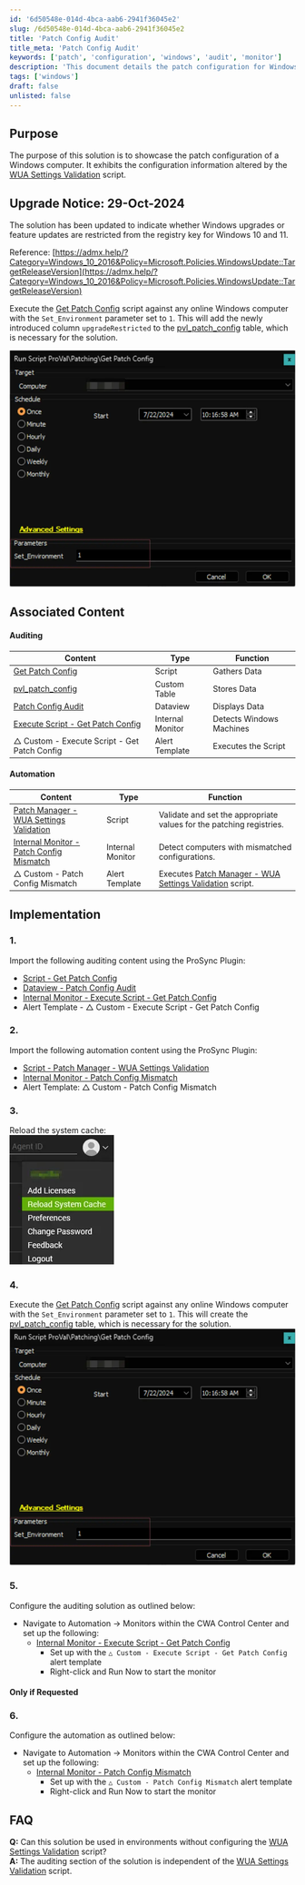 ```yaml
---
id: '6d50548e-014d-4bca-aab6-2941f36045e2'
slug: /6d50548e-014d-4bca-aab6-2941f36045e2
title: 'Patch Config Audit'
title_meta: 'Patch Config Audit'
keywords: ['patch', 'configuration', 'windows', 'audit', 'monitor']
description: 'This document details the patch configuration for Windows computers, showcasing how to use the WUA Settings Validation script to alter configuration information. It includes upgrade notices, implementation steps, and associated content for auditing and automation.'
tags: ['windows']
draft: false
unlisted: false
---
```


## Purpose

The purpose of this solution is to showcase the patch configuration of a Windows computer. It exhibits the configuration information altered by the [WUA Settings Validation](/docs/1f78325c-968a-4a73-ba85-2a18c061063e) script.

## Upgrade Notice: 29-Oct-2024

The solution has been updated to indicate whether Windows upgrades or feature updates are restricted from the registry key for Windows 10 and 11.

Reference: [https://admx.help/?Category=Windows_10_2016&Policy=Microsoft.Policies.WindowsUpdate::TargetReleaseVersion](https://admx.help/?Category=Windows_10_2016&Policy=Microsoft.Policies.WindowsUpdate::TargetReleaseVersion)

Execute the [Get Patch Config](/docs/c1b906ec-7aea-41f3-8241-358d3d644900) script against any online Windows computer with the `Set_Environment` parameter set to `1`. This will add the newly introduced column `upgradeRestricted` to the [pvl_patch_config](/docs/c9891eb9-3731-4b0d-9882-dcb4a73229eb) table, which is necessary for the solution.

![Image](../../static/img/docs/6d50548e-014d-4bca-aab6-2941f36045e2/image_1.webp)

## Associated Content

#### Auditing

| Content                                                                              | Type           | Function            |
|--------------------------------------------------------------------------------------|----------------|---------------------|
| [Get Patch Config](/docs/c1b906ec-7aea-41f3-8241-358d3d644900)                            | Script         | Gathers Data        |
| [pvl_patch_config](/docs/c9891eb9-3731-4b0d-9882-dcb4a73229eb)                            | Custom Table   | Stores Data         |
| [Patch Config Audit](/docs/16fd768b-b679-4ad4-92e3-e58e2fb1ed74)               | Dataview       | Displays Data       |
| [Execute Script - Get Patch Config](/docs/b6843bcc-c5e6-4af4-b604-e6d1c5871a44) | Internal Monitor| Detects Windows Machines |
| △ Custom - Execute Script - Get Patch Config                                          | Alert Template  | Executes the Script  |

#### Automation

| Content                                                                                              | Type           | Function                                                        |
|------------------------------------------------------------------------------------------------------|----------------|-----------------------------------------------------------------|
| [Patch Manager - WUA Settings Validation](/docs/1f78325c-968a-4a73-ba85-2a18c061063e) | Script         | Validate and set the appropriate values for the patching registries. |
| [Internal Monitor - Patch Config Mismatch](/docs/0e230069-e0d6-49f6-ab3a-894f248f3f5b)             | Internal Monitor| Detect computers with mismatched configurations.                |
| △ Custom - Patch Config Mismatch                                                                      | Alert Template  | Executes [Patch Manager - WUA Settings Validation](/docs/1f78325c-968a-4a73-ba85-2a18c061063e) script. |

## Implementation

### 1.
Import the following auditing content using the ProSync Plugin:
- [Script - Get Patch Config](/docs/c1b906ec-7aea-41f3-8241-358d3d644900)
- [Dataview - Patch Config Audit](/docs/16fd768b-b679-4ad4-92e3-e58e2fb1ed74)
- [Internal Monitor - Execute Script - Get Patch Config](/docs/b6843bcc-c5e6-4af4-b604-e6d1c5871a44)
- Alert Template - △ Custom - Execute Script - Get Patch Config

### 2.
Import the following automation content using the ProSync Plugin:
- [Script - Patch Manager - WUA Settings Validation](/docs/1f78325c-968a-4a73-ba85-2a18c061063e)
- [Internal Monitor - Patch Config Mismatch](/docs/0e230069-e0d6-49f6-ab3a-894f248f3f5b)
- Alert Template: △ Custom - Patch Config Mismatch

### 3.
Reload the system cache:  
![Image](../../static/img/docs/6d50548e-014d-4bca-aab6-2941f36045e2/image_2.webp)

### 4.
Execute the [Get Patch Config](/docs/c1b906ec-7aea-41f3-8241-358d3d644900) script against any online Windows computer with the `Set_Environment` parameter set to `1`. This will create the [pvl_patch_config](/docs/c9891eb9-3731-4b0d-9882-dcb4a73229eb) table, which is necessary for the solution.  
![Image](../../static/img/docs/6d50548e-014d-4bca-aab6-2941f36045e2/image_3.webp)

### 5.
Configure the auditing solution as outlined below:
- Navigate to Automation → Monitors within the CWA Control Center and set up the following:
  - [Internal Monitor - Execute Script - Get Patch Config](/docs/b6843bcc-c5e6-4af4-b604-e6d1c5871a44)  
    - Set up with the `△ Custom - Execute Script - Get Patch Config` alert template
    - Right-click and Run Now to start the monitor

#### Only if Requested

### 6.
Configure the automation as outlined below:
- Navigate to Automation → Monitors within the CWA Control Center and set up the following:
  - [Internal Monitor - Patch Config Mismatch](/docs/0e230069-e0d6-49f6-ab3a-894f248f3f5b)  
    - Set up with the `△ Custom - Patch Config Mismatch` alert template
    - Right-click and Run Now to start the monitor

## FAQ

**Q:** Can this solution be used in environments without configuring the [WUA Settings Validation](/docs/1f78325c-968a-4a73-ba85-2a18c061063e) script?  
**A:** The auditing section of the solution is independent of the [WUA Settings Validation](/docs/1f78325c-968a-4a73-ba85-2a18c061063e) script.